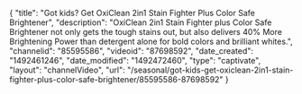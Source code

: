 {
    "title": "Got kids? Get OxiClean 2in1 Stain Fighter Plus Color Safe Brightener",
    "description": "OxiClean 2in1 Stain Fighter plus Color Safe Brightener not only gets the tough stains out, but also delivers 40% More Brightening Power than detergent alone for bold colors and brilliant whites.",
    "channelid": "85595586",
    "videoid": "87698592",
    "date_created": "1492461246",
    "date_modified": "1492472460",
    "type": "captivate",
    "layout": "channelVideo",
    "url": "\/seasonal\/got-kids-get-oxiclean-2in1-stain-fighter-plus-color-safe-brightener\/85595586-87698592"
}